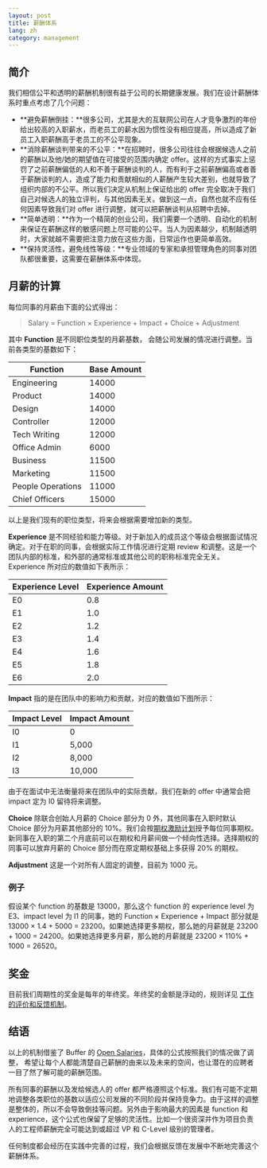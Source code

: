 ```yaml
---
layout: post
title: 薪酬体系
lang: zh
category: management
---
```


## 简介

我们相信公平和透明的薪酬机制很有益于公司的长期健康发展。我们在设计薪酬体系时重点考虑了几个问题：

* **避免薪酬倒挂：**很多公司，尤其是大的互联网公司在人才竞争激烈的年份给出较高的入职薪水，而老员工的薪水因为惯性没有相应提高，所以造成了新员工入职薪酬高于老员工的不公平现象。
* **消除薪酬谈判带来的不公平：**在招聘时，很多公司往往会根据候选人之前的薪酬以及他/她的期望值在可接受的范围内确定 offer。这样的方式事实上惩罚了之前薪酬偏低的人和不善于薪酬谈判的人，而有利于之前薪酬偏高或者善于薪酬谈判的人，造成了能力和贡献相似的人薪酬产生较大差别，也就导致了组织内部的不公平。所以我们决定从机制上保证给出的 offer 完全取决于我们自己对候选人的独立评判，与其他因素无关。做到这一点，自然也就不应有任何因素导致我们对 offer 进行调整，就可以把薪酬谈判从招聘中去掉。
* **简单透明：**作为一个精简的创业公司，我们需要一个透明、自动化的机制来保证在薪酬这样的敏感问题上尽可能的公平。当人为因素越少，机制越透明时，大家就越不需要把注意力放在这些方面，日常运作也更简单高效。
* **保持灵活性，避免线性等级：**专业领域的专家和承担管理角色的同事对团队都很重要，这需要在薪酬体系中体现。

## 月薪的计算

每位同事的月薪由下面的公式得出：

> Salary = Function × Experience + Impact + Choice + Adjustment

其中 **Function** 是不同职位类型的月薪基数， 会随公司发展的情况进行调整。当前各类型的基数如下：

Function          | Base Amount
------------------|------------------
Engineering       | 14000
Product           | 14000
Design            | 14000
Controller        | 12000
Tech Writing      | 12000
Office Admin      | 6000
Business          | 11500
Marketing         | 11500
People Operations | 11000
Chief Officers    | 15000

以上是我们现有的职位类型，将来会根据需要增加新的类型。

**Experience** 是不同经验和能力等级。对于新加入的成员这个等级会根据面试情况确定。对于在职的同事，会根据实际工作情况进行定期 review 和调整。这是一个团队内部的标准，和外部的通常标准或其他公司的职称标准完全无关。Experience 所对应的数值如下表所示：

Experience Level | Experience Amount
-----------------|------------------
E0               | 0.8
E1               | 1.0
E2               | 1.2
E3               | 1.4
E4               | 1.6
E5               | 1.8
E6               | 2.0

**Impact** 指的是在团队中的影响力和贡献，对应的数值如下图所示：

Impact Level	  | Impact Amount
----------------|-----------------
I0              | 0
I1              | 5,000
I2              | 8,000
I3              | 10,000

由于在面试中无法衡量将来在团队中的实际贡献，我们在新的 offer 中通常会把 impact 定为 I0 留待将来调整。

**Choice**
除联合创始人月薪的 Choice 部分为 0 外，其他同事在入职时默认 Choice 部分为月薪其他部分的 10%。我们会按[期权激励计划](equity.html)授予每位同事期权。新同事在入职的第二个月底前可以在期权和月薪间做一个倾向性选择。选择期权的同事可以放弃月薪的 Choice 部分而在原定期权基础上多获得 20% 的期权。

**Adjustment**
这是一个对所有人固定的调整，目前为 1000 元。

### 例子

假设某个 function 的基数是 13000，那么这个 function 的 experience level 为 E3、impact level 为 I1 的同事，她的 Function × Experience + Impact 部分就是 13000 × 1.4 + 5000 = 23200。如果她选择更多期权，那么她的月薪就是 23200 + 1000 = 24200。如果她选择更多月薪，那么她的月薪就是 23200 × 110% + 1000 = 26520。

## 奖金

目前我们周期性的奖金是每年的年终奖。年终奖的金额是浮动的，规则详见 [工作的评价和反馈机制](perf-review.html)。

## 结语

以上的机制借鉴了 Buffer 的 [Open Salaries](https://open.bufferapp.com/introducing-open-salaries-at-buffer-including-our-transparent-formula-and-all-individual-salaries/)，具体的公式按照我们的情况做了调整， 希望让每个人都能清楚自己薪酬的由来以及未来的空间，也让潜在的应聘者一目了然了解可能的薪酬范围。

所有同事的薪酬以及发给候选人的 offer 都严格遵照这个标准。我们有可能不定期地调整各类职位的基数以适应公司发展的不同阶段并保持竞争力。由于这样的调整是整体的，所以不会导致倒挂等问题。另外由于影响最大的因素是 function 和 experience，这个公式也保留了足够的灵活性。比如一个很资深并作为项目负责人的工程师薪酬完全可能达到或超过 VP 和 C-Level 级别的管理者。

任何制度都会经历在实践中完善的过程，我们会根据反馈在发展中不断地完善这个薪酬体系。
